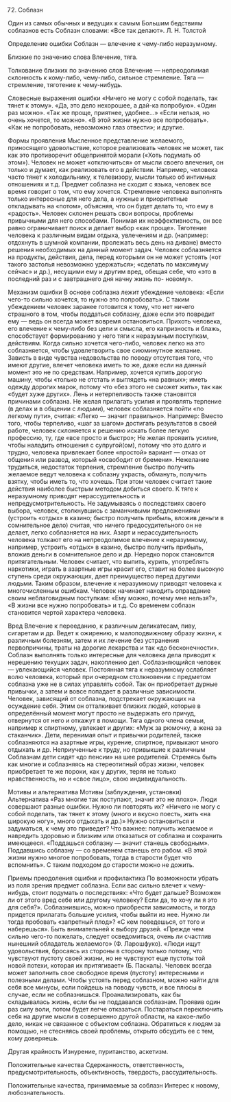 ﻿72. Соблазн

Один из самых обычных и ведущих к самым 
Большим бедствиям соблазнов есть 
Соблазн словами: «Все так делают».
Л. Н. Толстой

Определение ошибки
Соблазн — влечение к чему-либо неразумному.

Близкие по значению слова
Влечение, тяга.

Толкование близких по значению слов
Влечение — непреодолимая склонность к кому-либо, чему-либо, сильное стремление.
Тяга — стремление, тяготение к чему-нибудь.

Словесные выражения ошибки
«Ничего не могу с собой поделать, так тянет к этому».
«Да, это дело нехорошее, а дай-ка попробую».
«Один раз можно».
«Так же проще, приятнее, удобнее...»
«Если нельзя, но очень хочется, то можно».
«В этой жизни нужно все попробовать».
«Как не попробовать, невозможно глаз отвести»; и другие.

Формы проявления
Мысленное представление желаемого, приносящего удовольствие, которое реализовать человек не может, так как это противоречит общепринятой морали («Хоть подумать об этом»).
Человек не может «отключиться» от мысли своего влечения, он только и думает, как реализовать его в действии. Например, человека часто тянет к холодильнику, к телевизору, мысли только об интимных отношениях и т.д.
Предмет соблазна не сходит с языка, человек все время говорит о том, что ему хочется.
Стремление человека выполнять только интересные для него дела, а нужные и приоритетные откладывать на «потом», объясняя, что он будет делать то, что ему в «радость».
Человек склонен решать свои вопросы, проблемы привычными для него способами. Понимая их неэффективность, он все равно ограничивает поиск и делает выбор «как проще».
Тяготение человека к различным видам отдыха, увлечениям и др. (например: отдохнуть в шумной компании, пролежать весь день на диване) вместо решения необходимых на данный момент задач.
Человек соблазняется на продукты, действия, дела, перед которыми он не может устоять («от такого застолья невозможно удержаться»; «сделать по максимуму сейчас» и др.), несущими ему и другим вред, обещая себе, что «это в последний раз и с завтрашнего дня начну жизнь по- новому».

Механизм ошибки
В основе соблазна лежит убеждение человека: «Если чего-то сильно хочется, то нужно это попробовать». С таким убеждением человек заранее готовится к тому, что нет ничего страшного в том, чтобы поддаться соблазну, даже если это повредит ему — ведь он всегда может вовремя остановиться.
Прихоть человека, его влечение к чему-либо без цели и смысла, его капризность и блажь, способствует формированию у него тяги к неразумным поступкам, действиям. Когда сильно хочется чего-либо, человек легко на это соблазняется, чтобы удовлетворить свое сиюминутное желание.
Зависть в виде чувства недовольства по поводу отсутствия того, что имеют другие, влечет человека иметь то же, даже если на данный момент это не по средствам. Например, хочется купить дорогую машину, чтобы «только не отстать и выглядеть «на равных»; иметь одежду дорогих марок, потому что «без этого не сможет жить», так как «будет хуже других».
Лень и нетерпеливость также становятся причинами соблазна. Не желая прилагать усилия и проявлять терпение (в делах и в общении с людьми), человек соблазняется пойти «по легкому пути», считая: «Легко — значит правильно». Например:
Вместо того, чтобы терпеливо, «шаг за шагом» достигать результатов в своей работе, человек склоняется к решению искать более легкую профессию, ту, где «все просто и быстро»;
Не желая проявить усилие, чтобы наладить отношения с супругой(ом), потому что это долго и трудно, человека привлекает более «простой» вариант — отказ от общения или развод, который «освободит от бремени».
Нежелание трудиться, недостаток терпения, стремление быстро получить желаемое ведут человека к соблазну украсть, обмануть, получить взятку, чтобы иметь то, что хочешь. При этом человек считает такие действия наиболее быстрым методом добиться своего.
К тяге к неразумному приводят нерассудительность и непредусмотрительность. Не задумываясь о последствиях своего выбора, человек, столкнувшись с заманчивыми предложениями (устроить «отдых» в казино; быстро получить прибыль, вложив деньги в сомнительное дело) считая, что ничего предосудительного он не делает, легко соблазняется на них.
Азарт и нерассудительность человека толкают его на непреодолимое влечение к неразумному, например, устроить «отдых» в казино, быстро получить прибыль, вложив деньги в сомнительное дело и др.
Нередко порок становится притягательным. Человек считает, что выпить, курить, употреблять наркотики, играть в азартные игры красит его, ставит на более высокую ступень среди окружающих, дает преимущество перед другими людьми.
Таким образом, влечение к неразумному приводят человека к многочисленным ошибкам. Человек начинает находить оправдание своим неблаговидным поступкам: «Ему можно, почему мне нельзя?», «В жизни все нужно попробовать» и т.д. Со временем соблазн становится чертой характера человека.

Вред
Влечение к перееданию, к различным деликатесам, пиву, сигаретам и др. Ведет к ожирению, к малоподвижному образу жизни, к различным болезням, затем и их лечение без устранения первопричины, траты на дорогие лекарства и так «до бесконечности».
Соблазн выполнять только интересные для человека дела приводит к нерешению текущих задач, накоплению дел.
Соблазняющийся человек — увлекающийся человек. Постоянная тяга к неразумному ослабляет волю человека, который при очередном столкновении с предметом соблазна уже не в силах управлять собой. Так он приобретает дурные привычки, а затем и вовсе попадает в различные зависимости.
Человек, зависящий от соблазна, подстрекает окружающих на осуждение себя. Этим он отталкивает близких людей, которые в определённый момент могут просто не выдержать его причуд, отвернутся от него и откажут в помощи.
Тяга одного члена семьи, например к спиртному, увлекает и других: «Муж за рюмочку, а жена за стаканчик».
Дети, перенимая опыт и привычки родителей, также соблазняются на азартные игры, курение, спиртное, привыкают много отдыхать и др. Неприученные к труду, но привыкшие к различным
Соблазнам дети сидят «до пенсии» на шее родителей.
Стремясь быть как многие и соблазняясь на стереотипный образ жизни, человек приобретает те же пороки, как у других, теряя не только нравственность, но и «свое лицо», свою индивидуальность.

Мотивы и альтернатива
Мотивы (заблуждения, установки)	Альтернатива
«Раз многие так поступают, значит это не плохо».	Люди совершают разные ошибки. Нужно ли повторять их?
«Ничего не могу с собой поделать, так тянет к этому (много и вкусно поесть, жить «на широкую ногу», много отдыхать и др.)»	Нужно остановиться и задуматься, к чему это приведет? Что важнее: получить желаемое и навредить здоровью и близким или отказаться от соблазна и сохранить имеющееся.
«Поддашься соблазну — значит станешь свободным».	Поддавшись соблазну — со временем станешь его рабом.
«В этой жизни нужно многое попробовать, тогда в старости будет что вспомнить».	С таким подходом до старости можно не дожить.

Приемы преодоления ошибки и профилактика
По возможности убрать из поля зрения предмет соблазна.
Если вас сильно влечет к чему-нибудь, стоит подумать о последствиях: «Что будет дальше? Возможен ли от этого вред себе или другому человеку? Если да, то хочу ли я это для себя?».
Соблазнившись, можно приобрести зависимость, и тогда придется прилагать большие усилия, чтобы выйти из нее. Нужно ли тогда пробовать «запретный плод»?
«С кем поведешься, от того и наберешься». Быть внимательней к выбору друзей.
«Прежде чем сильно чего-то пожелать, следует осведомиться, очень ли счастлив нынешний обладатель желаемого» (Ф. Ларошфуко).
«Люди ищут удовольствия, бросаясь из стороны в сторону только потому, что чувствуют пустоту своей жизни, но не чувствуют еще пустоты той новой потехи, которая их притягивает» (Б. Паскаль). Человек всегда может заполнить свое свободное время (пустоту) интересными и полезными делами.
Чтобы устоять перед соблазном, можно найти для себя все минусы, если пойдешь на поводу чувств, и все плюсы в случае, если не соблазнишься. Проанализировать, как бы складывалась жизнь, если бы не поддавался соблазнам.
Проявив один раз силу воли, потом будет легче отказаться.
Постараться переключить себя на другие мысли в совершенно другой области, на какое-либо дело, никак не связанное с объектом соблазна.
Обратиться к людям за помощью, не стесняясь своей проблемы, открыто обсудить ее с тем, кому доверяешь.

Другая крайность
Изнурение, пуританство, аскетизм.

Положительные качества
Сдержанность, ответственность, предусмотрительность, объективность, твердость, рассудительность.

Положительные качества, принимаемые за соблазн
Интерес к новому, любознательность. 
